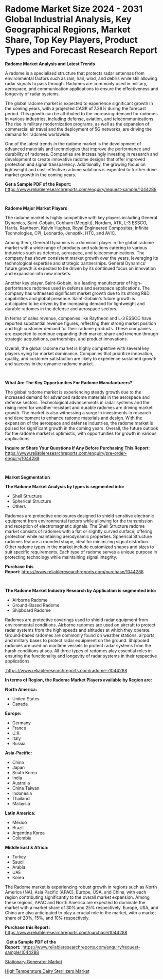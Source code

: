 <p><h1>Radome Market Size 2024 - 2031 Global Industrial Analysis, Key Geographical Regions, Market Share, Top Key Players, Product Types and Forecast Research Report</h1></p><p><strong>Radome Market Analysis and Latest Trends</strong></p>
<p><p>A radome is a specialized structure that protects radar antennas from environmental factors such as rain, hail, wind, and debris while still allowing radar signals to pass through. Radomes are commonly used in military, aerospace, and communication applications to ensure the effectiveness and longevity of radar systems.</p><p>The global radome market is expected to experience significant growth in the coming years, with a projected CAGR of 7.39% during the forecast period. This growth can be attributed to the increasing demand for radomes in various industries, including defense, aviation, and telecommunications. The rise in military modernization programs, as well as the expansion of commercial air travel and the deployment of 5G networks, are driving the demand for radomes worldwide.</p><p>One of the latest trends in the radome market is the development of advanced materials and technologies that improve the performance and durability of radomes. Companies are increasingly investing in research and development to create innovative radome designs that offer improved protection and signal transparency. Additionally, the growing focus on lightweight and cost-effective radome solutions is expected to further drive market growth in the coming years.</p></p>
<p><strong>Get a Sample PDF of the Report:&nbsp;</strong> <a href="https://www.reliableresearchreports.com/enquiry/request-sample/1044288">https://www.reliableresearchreports.com/enquiry/request-sample/1044288</a></p>
<p>&nbsp;</p>
<p><strong>Radome Major Market Players</strong></p>
<p><p>The radome market is highly competitive with key players including General Dynamics, Saint-Gobain, Cobham (Meggitt), Nordam, ATK, L-3 ESSCO, Harris, Raytheon, Kelvin Hughes, Royal Engineered Composites, Infinite Technologies, CPI, Leonardo, Jenoptik, HTC, and AVIC. </p><p>Among them, General Dynamics is a dominant player in the global radome market with a wide range of products and solutions catering to various industries such as defense, aerospace, and telecommunications. The company has shown consistent market growth over the years, leveraging its technological expertise and strategic partnerships. General Dynamics' future growth is expected to be driven by its continued focus on innovation and expansion into new markets.</p><p>Another key player, Saint-Gobain, is a leading manufacturer of high-performance radomes used in defense and aerospace applications. The company has witnessed significant market growth due to its strong R&D capabilities and global presence. Saint-Gobain's future growth is anticipated to be driven by the increasing demand for lightweight and durable radomes in the defense and aerospace sectors.</p><p>In terms of sales revenue, companies like Raytheon and L-3 ESSCO have reported substantial revenue figures, reflecting their strong market position and high customer demand for their radome products. These companies are expected to continue expanding their market share and revenue through strategic acquisitions, partnerships, and product innovations.</p><p>Overall, the global radome market is highly competitive with several key players vying for market dominance. Companies that prioritize innovation, quality, and customer satisfaction are likely to experience sustained growth and success in the dynamic radome market.</p></p>
<p>&nbsp;</p>
<p><strong>What Are The Key Opportunities For Radome Manufacturers?</strong></p>
<p><p>The global radome market is experiencing steady growth due to the increased demand for advanced radome materials in the aerospace and defense sectors. Technological advancements in radar systems and the rising need for weather-resistant and durable radomes are driving market growth. The market is also witnessing a surge in investments in research and development to enhance radome materials and design. With the expansion of the aerospace and defense industries, the radome market is poised for significant growth in the coming years. Overall, the future outlook for the radome market is optimistic, with opportunities for growth in various applications.</p></p>
<p><strong>Inquire or Share Your Questions If Any Before Purchasing This Report:</strong> <a href="https://www.reliableresearchreports.com/enquiry/pre-order-enquiry/1044288">https://www.reliableresearchreports.com/enquiry/pre-order-enquiry/1044288</a></p>
<p>&nbsp;</p>
<p><strong>Market Segmentation</strong></p>
<p><strong>The Radome Market Analysis by types is segmented into:</strong></p>
<p><ul><li>Shell Structure</li><li>Spherical Structure</li><li>Others</li></ul></p>
<p><p>Radomes are protective enclosures designed to shield sensitive electronic equipment from environmental factors while allowing for the transmission and reception of electromagnetic signals. The Shell Structure radome market consists of radomes with a flat or slightly curved surface, offering protection while maintaining aerodynamic properties. Spherical Structure radomes feature a rounded shape, ideal for minimizing signal distortion. Other radome types in the market include customized shapes and sizes to suit specific requirements. Each type of radome serves a unique purpose in protecting technology while maintaining signal integrity.</p></p>
<p><strong>Purchase this Report:&nbsp;</strong><a href="https://www.reliableresearchreports.com/purchase/1044288">https://www.reliableresearchreports.com/purchase/1044288</a></p>
<p>&nbsp;</p>
<p><strong>The Radome Market Industry Research by Application is segmented into:</strong></p>
<p><ul><li>Airborne Radome</li><li>Ground-Based Radome</li><li>Shipboard Radome</li></ul></p>
<p><p>Radomes are protective coverings used to shield radar equipment from environmental conditions. Airborne radomes are used on aircraft to protect radar systems from the high speeds and altitudes at which they operate. Ground-based radomes are commonly found on weather stations, airports, and military bases to protect radar equipment on the ground. Shipboard radomes are used on maritime vessels to protect radar systems from the harsh conditions at sea. All three types of radomes play essential roles in ensuring the functionality and longevity of radar systems in their respective applications.</p></p>
<p><a href="https://www.reliableresearchreports.com/radome-r1044288">&nbsp;https://www.reliableresearchreports.com/radome-r1044288</a></p>
<p><strong>In terms of Region, the Radome Market Players available by Region are:</strong></p>
<p>
    <p> <strong> North America: </strong>
        <ul>
            <li>United States</li>
            <li>Canada</li>
        </ul>
        </p> 
    <p> <strong> Europe: </strong>
        <ul>
            <li>Germany</li>
            <li>France</li>
            <li>U.K.</li>
            <li>Italy</li>
            <li>Russia</li>
        </ul>
        </p> 
    <p> <strong> Asia-Pacific: </strong>
        <ul>
            <li>China</li>
            <li>Japan</li>
            <li>South Korea</li>
            <li>India</li>
            <li>Australia</li>
            <li>China Taiwan</li>
            <li>Indonesia</li>
            <li>Thailand</li>
            <li>Malaysia</li>
        </ul>
        </p> 
    <p> <strong> Latin America: </strong>
        <ul>
            <li>Mexico</li>
            <li>Brazil</li>
            <li>Argentina Korea</li>
            <li>Colombia</li>
        </ul>
        </p> 
    <p> <strong> Middle East & Africa: </strong>
        <ul>
            <li>Turkey</li>
            <li>Saudi</li>
            <li>Arabia</li>
            <li>UAE</li>
            <li>Korea</li>
        </ul>
    </p>
    </p>
<p><p>The Radome market is experiencing robust growth in regions such as North America (NA), Asia Pacific (APAC), Europe, USA, and China, with each region contributing significantly to the overall market expansion. Among these regions, APAC and North America are expected to dominate the market with a market share of 30% and 25% respectively. Europe, USA, and China are also anticipated to play a crucial role in the market, with a market share of 20%, 15%, and 10% respectively.</p></p>
<p><strong>Purchase this Report: </strong><a href="https://www.reliableresearchreports.com/purchase/1044288">https://www.reliableresearchreports.com/purchase/1044288</a></p>
<p>&nbsp;<strong>Get a Sample PDF of the Report:&nbsp;&nbsp;</strong><a href="https://www.reliableresearchreports.com/enquiry/request-sample/1044288">https://www.reliableresearchreports.com/enquiry/request-sample/1044288</a></p>
<p><strong></strong></p>
<p><p><a href="https://github.com/LibbySpencer2018/Market-Research-Report-List-1/blob/main/stationary-generator-market.md">Stationary Generator Market</a></p><p><a href="https://view.publitas.com/reportprime-1/market-forecast-global-high-temperature-dairy-sterilizers-trends-and-impact-analysis-2024-2031-by-application-industrial-use-commercial-use-and-by-type-horizontal-type-vertical-type-spiral-type/">High Temperature Dairy Sterilizers Market</a></p></p>